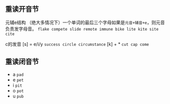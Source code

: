 ## 重读开音节
元辅e结构
（绝大多情况下）一个单词的最后三个字母如果是`元音+辅音+e`，则元音负责发字母音。
`flake compete slide remote immune bike lite kite site cite`

c的发音
[s] = e/i/y
`success circle circumstance`
[k] + *
`cut cap come`

## 重读闭音节
- a `pad`
- e `pet`
- i `pit`
- o `pot`
- u `pub`